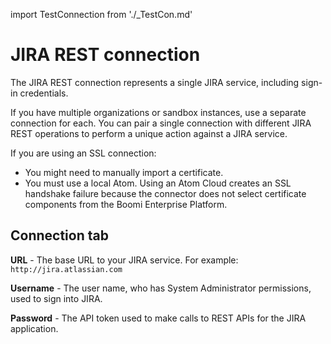 import TestConnection from './_TestCon.md'

# JIRA REST connection 

<head>
  <meta name="guidename" content="Integration"/>
  <meta name="context" content="GUID-c9ab8054-c873-4050-8fb2-f4daffc241b3"/>
</head>


The JIRA REST connection represents a single JIRA service, including sign-in credentials.

If you have multiple organizations or sandbox instances, use a separate connection for each. You can pair a single connection with different JIRA REST operations to perform a unique action against a JIRA service.

If you are using an SSL connection:

-   You might need to manually import a certificate.
-   You must use a local Atom. Using an Atom Cloud creates an SSL handshake failure because the connector does not select certificate components from the Boomi Enterprise Platform.


## Connection tab 

**URL** - 
The base URL to your JIRA service. For example: `http://jira.atlassian.com`
    
**Username** - 
  The user name, who has System Administrator permissions, used to sign into JIRA.

**Password** - 
 The API token used to make calls to REST APIs for the JIRA application.

<TestConnection />
